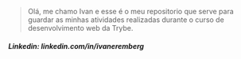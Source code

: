 > Olá, me chamo Ivan e esse é o meu repositorio que serve para guardar
> as minhas atividades realizadas durante o curso de desenvolvimento web
> da Trybe.

##### Linkedin: linkedin.com/in/ivaneremberg